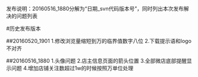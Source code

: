 发布说明：20160516_1880分解为“日期_svn代码版本号”，同时列出本次发布解决的问题列表

#历史发布版本

##20160520_1901
    1.修改浏览量缩短到万的临界值数字八位
    2.下载提示语和logo不对齐

##20160516_1880
    1.头像问题
    2.店主信息页面的箭头位置
    3.全部微店底部提醒显示问题
    4.增加店铺关注数超过1w的时候按照万单位处理
